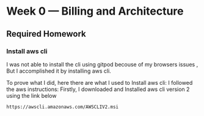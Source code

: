 # Week 0 — Billing and Architecture

## Required Homework

### Install aws cli

I was not able to install the cli using gitpod becouse of my browsers issues ,
But I accomplished it by installing aws cli.

To prove what I did, here there are what I used to Install aws cli:
I followed the aws instructions:
Firstly, I downloaded and Installed aws cli version 2 using the link below
```
https://awscli.amazonaws.com/AWSCLIV2.msi
```
